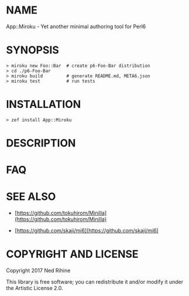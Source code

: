NAME
====

App::Miroku - Yet another minimal authoring tool for Perl6

SYNOPSIS
========

    > miroku new Foo::Bar  # create p6-Foo-Bar distribution
    > cd ./p6-Foo-Bar
    > miroku build         # generate README.md, META6.json
    > miroku test          # run tests

INSTALLATION
============

    > zef install App::Miroku

DESCRIPTION
===========

FAQ
===

SEE ALSO
========

  * [https://github.com/tokuhirom/Minilla](https://github.com/tokuhirom/Minilla)

  * [https://github.com/skaji/mi6](https://github.com/skaji/mi6)

COPYRIGHT AND LICENSE
=====================

Copyright 2017 Ned Rihine

This library is free software; you can redistribute it and/or modify it under the Artistic License 2.0.
